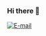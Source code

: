 ### Hi there 👋

<!--
**muNeves3/muNeves3** is a ✨ _special_ ✨ repository because its `README.md` (this file) appears on your GitHub profile. -->

[![E-mail](http://img.shields.io/badge/-%40gmail.com-blue?logo=gmail&style=flat-square&logoColor=white)](mailto:iildaneta@gmail.com)

